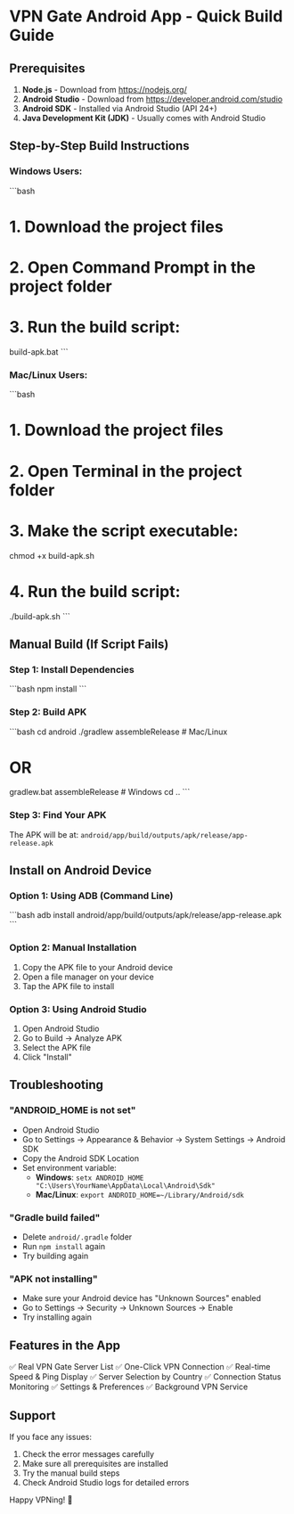 # VPN Gate Android App - Quick Build Guide

## Prerequisites
1. **Node.js** - Download from https://nodejs.org/
2. **Android Studio** - Download from https://developer.android.com/studio
3. **Android SDK** - Installed via Android Studio (API 24+)
4. **Java Development Kit (JDK)** - Usually comes with Android Studio

## Step-by-Step Build Instructions

### Windows Users:
\`\`\`bash
# 1. Download the project files
# 2. Open Command Prompt in the project folder
# 3. Run the build script:
build-apk.bat
\`\`\`

### Mac/Linux Users:
\`\`\`bash
# 1. Download the project files
# 2. Open Terminal in the project folder
# 3. Make the script executable:
chmod +x build-apk.sh

# 4. Run the build script:
./build-apk.sh
\`\`\`

## Manual Build (If Script Fails)

### Step 1: Install Dependencies
\`\`\`bash
npm install
\`\`\`

### Step 2: Build APK
\`\`\`bash
cd android
./gradlew assembleRelease  # Mac/Linux
# OR
gradlew.bat assembleRelease  # Windows
cd ..
\`\`\`

### Step 3: Find Your APK
The APK will be at: `android/app/build/outputs/apk/release/app-release.apk`

## Install on Android Device

### Option 1: Using ADB (Command Line)
\`\`\`bash
adb install android/app/build/outputs/apk/release/app-release.apk
\`\`\`

### Option 2: Manual Installation
1. Copy the APK file to your Android device
2. Open a file manager on your device
3. Tap the APK file to install

### Option 3: Using Android Studio
1. Open Android Studio
2. Go to Build → Analyze APK
3. Select the APK file
4. Click "Install"

## Troubleshooting

### "ANDROID_HOME is not set"
- Open Android Studio
- Go to Settings → Appearance & Behavior → System Settings → Android SDK
- Copy the Android SDK Location
- Set environment variable:
  - **Windows**: `setx ANDROID_HOME "C:\Users\YourName\AppData\Local\Android\Sdk"`
  - **Mac/Linux**: `export ANDROID_HOME=~/Library/Android/sdk`

### "Gradle build failed"
- Delete `android/.gradle` folder
- Run `npm install` again
- Try building again

### "APK not installing"
- Make sure your Android device has "Unknown Sources" enabled
- Go to Settings → Security → Unknown Sources → Enable
- Try installing again

## Features in the App

✅ Real VPN Gate Server List
✅ One-Click VPN Connection
✅ Real-time Speed & Ping Display
✅ Server Selection by Country
✅ Connection Status Monitoring
✅ Settings & Preferences
✅ Background VPN Service

## Support

If you face any issues:
1. Check the error messages carefully
2. Make sure all prerequisites are installed
3. Try the manual build steps
4. Check Android Studio logs for detailed errors

Happy VPNing! 🚀
